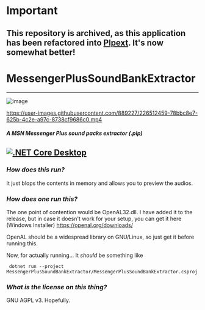 # Important

## This repository is archived, as this application has been refactored into [Plpext](https://github.com/cotti/plpext). It's now somewhat better!

# **MessengerPlusSoundBankExtractor**
---
![image](https://user-images.githubusercontent.com/889227/225746157-18848bb9-83b7-4718-a9d7-5ec578a07041.png)

https://user-images.githubusercontent.com/889227/226512459-78bbc8e7-625b-4c2e-a97c-8738cf9686c0.mp4

#### _A MSN Messenger Plus sound packs extractor (.plp)_
[![.NET Core Desktop](https://github.com/cotti/MessengerPlusSoundBankExtractor/actions/workflows/dotnet-desktop.yml/badge.svg)](https://github.com/cotti/MessengerPlusSoundBankExtractor/actions/workflows/dotnet-desktop.yml)
---

### *How does this run?*

It just blops the contents in memory and allows you to preview the audios.

### *How does one run this?*

The one point of contention would be OpenAL32.dll. I have added it to the release, but in case it doesn't work for your setup, you can get it here (Windows Installer) https://openal.org/downloads/

OpenAL should be a widespread library on GNU/Linux, so just get it before running this.

Now, for actually running... It _should_ be something like

` dotnet run --project MessengerPlusSoundBankExtractor/MessengerPlusSoundBankExtractor.csproj`

### *What is the license on this thing?*

GNU AGPL v3. Hopefully.
